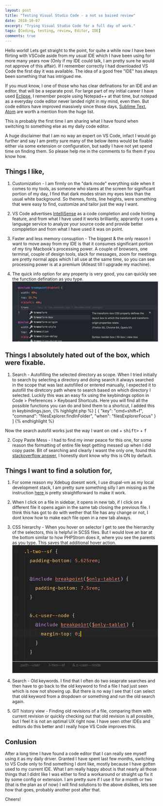 ```yaml
---
layout: post
title: "Testing Visual Studio Code - a not so baised review"
date: 2018-10-07
excerpt: "Trying Visual Studio Code for a full day of work."
tags: [Coding, testing, review, Editor, IDE]
comments: true
---
```


Hello world! Lets get straight to the point, for quite a while now I have been flirting with VSCode aside from my usual IDE which I have been using for more many years now (Only if my IDE could talk, I am pretty sure he would not approve of this affair). If I remember correctly I had downloaded VS Code the first day it was available. The idea of a good free "IDE" has always been something that has intrigued me.

If you must know, I one of those who has clear definations for an IDE and an editor, that will be a separate post. For large part of my initial career I have used [Eclipse](https://www.eclipse.org), I remember people using Notepad++ at that time, but notepad as a everyday code editor never landed right in my mind, even then. But code editors have improved massively since those days, [Sublime Text](https://www.sublimetext.com/), [Atom](https://atom.io/) are worth a mention from the huge list.

This is probably the first time I am sharing what I have found when switching to something else as my daily code editor.

A huge disclaimer that I am no way an expert on VS Code, infact I would go further and say I am pretty sure many of the below items would be fixable either via some extension or configuration, but sadly I have not yet spend time on finding them. So please help me in the comments to fix them if you know how.

## Things I like,
1. Customization - I am firmly on the "dark mode" everything side when it comes to my tools, as someone who stares at the screen for significant portion of my day, I find that dark modes strain my eyes less than the usual white background. So themes, fonts, line heights, were something that were easy to find, customize and tailor just the way I want.

2. VS Code advertises [IntelliSense](https://code.visualstudio.com/docs/editor/intellisense) as a code completion and code hinting feature, and from what I have used it works brilliantly, apprantly it uses a language service to analyze your source code and provide better comppletion and from what I have used it was on point.

3. Faster and less memory consuption - The biggest & the only reason I want to move away from my IDE is that it consumes significant portion of my tiny Macbook's processing power. A couple of browsers, one terminal, couple of design tools, slack for messages, zoom for meetings are pretty normal apps which I all use at the same time, so you can see processing power is at a premium (Atleast till I upgrade my machine).

4. The quick info option for any property is very good, you can quickly see the function defination as you type.
![quick-info](/assets/img/property-info.png)

## Things I absolutely hated out of the box, which were fixable.
1. Search - Autofilling the selected directory as scope. When I tried initially to search by selecting a directory and doing search it always searched in the scope that was last autofilled or entered manually, I expected it to autofill the diretcory path where to search based on which directory I selected. Luckily this was an easy fix using the keybindngs option in Code > Preferences > Keyboard Shortcuts. Here you will find all the possible functions you can do and bind them to a shortcut, I added this in keybindings.json,
{% highlight php %}
[
  {
    "key": "cmd+shift+f",
    "command": "filesExplorer.findInFolder",
    "when": "filesExplorerFocus"
  }
]
{% endhighlight %}

Now the search autofill works just the way I want on <kbd>cmd</kbd> + <kbd>shift></kbd> + <kbd>f</kbd>

2. Copy Paste Mess - I had to find my inner peace for this one, for some reason the formatting of entire file kept getting messed up when I did copy paste. Bit of searching and clearly I wasnt the only one, found this [stackoverflow answer](https://stackoverflow.com/questions/42747498/vs-code-indentation-when-copying-and-pasting-is-messed-up), I honestly dont know why this is ON by default.

## Things I want to find a solution for,
1. For some reason my Xdebug doesnt work, I use drupal-vm as my local development stack, I am pretty sure something silly I am missing as the instruction [here ](http://docs.drupalvm.com/en/latest/extras/xdebug/) is pretty straightforward to make it work.

2. When I click on a file in sidebar, it opens in new tab, if I click on a different file it opens again in the same tab closing the previous file. I think this has got to do with wether that file has any change or not, I dont know how to make each file open in a new tab always.

3. CSS hierarchy - When you hover on selector I get to see the hierrarchy of the selectors, this is helpful in SCSS files. But I would love an bar at the bottom similar to how PHPStrom does it, where you see the parents as you type. This saves that additional hover action.
![php-storm-css](/assets/img/CSS-hierrachy.png)

4. Search - Old keywords. I find that I often do two seaprate searches and then have to go back to the old keyword to find a file I had just seen which is now not showing up. But there is no way I see that I can select that old keyword from a dropdown or something and run the old search again.

5. GIT history view - Finding old revisions of a file, comparing them with current revision or quickly checking out that old revision is all possible, but I feel it is not an optimal UX right now. I have seen other IDEs and editors do this better and I really hope VS Code improves this.

## Conlusion
After a long time I have found a code editor that I can really see myself using it as my daily driver. Granted I have spent last few months, switching to VS Code only to find something I dont like, mostly because I have gotten used to my current IDE. What I am really happy about is that nearly all those things that I didnt like I was either to find a workaround or straight up fix it by some config or extension. I am pretty sure if I use it for a month or two (that is the plan as of now) I will find solutions to the above dislikes, lets see how that goes, probably another post after that.

Cheers!
